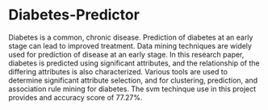 # Diabetes-Predictor
Diabetes is a common, chronic disease. Prediction of diabetes at an early stage can lead to improved treatment. Data mining techniques are widely used for prediction of disease at an early stage. In this research paper, diabetes is predicted using significant attributes, and the relationship of the differing attributes is also characterized. Various tools are used to determine significant attribute selection, and for clustering, prediction, and association rule mining for diabetes. The svm techinque use in this project provides and accuracy score of 77.27%.
